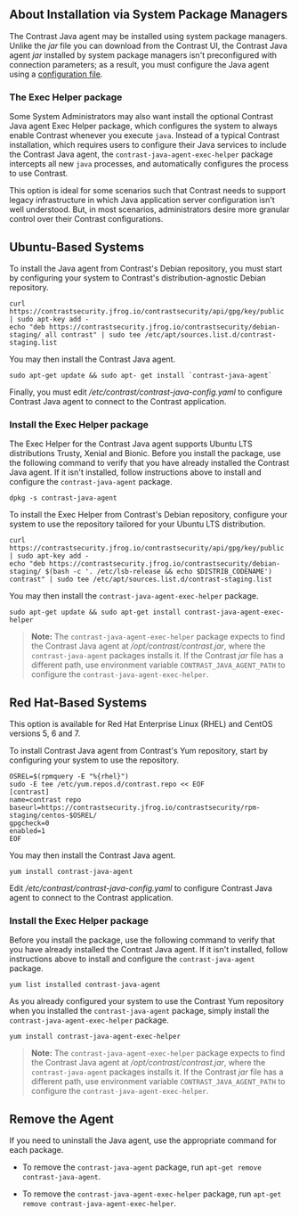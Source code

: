 <!--
title: "Java Agent Installation via Host Installer"
description: "Overview of Java agent installation with Host Installer"
tags: "installation Java agent linux Host Installer"
-->

## About Installation via System Package Managers

The Contrast Java agent may be installed using system package managers. Unlike the *jar* file you can download from the Contrast UI, the Contrast Java agent *jar* installed by system package managers isn't preconfigured with connection parameters; as a result, you must configure the Java agent using a [configuration file](installation-javaconfig.html).

### The Exec Helper package 

Some System Administrators may also want install the optional Contrast Java agent Exec Helper package, which configures the system to always enable Contrast whenever you execute `java`. Instead of a typical Contrast installation, which requires users to configure their Java services to include the Contrast Java agent, the `contrast-java-agent-exec-helper` package intercepts all new `java` processes, and automatically configures the process to use Contrast. 

This option is ideal for some scenarios such that Contrast needs to support legacy infrastructure in which Java application server configuration isn't well understood. But, in most scenarios, administrators desire more granular control over their Contrast configurations.

## Ubuntu-Based Systems

To install the Java agent from Contrast's Debian repository, you must start by configuring your system to Contrast's distribution-agnostic Debian repository.

```
curl https://contrastsecurity.jfrog.io/contrastsecurity/api/gpg/key/public | sudo apt-key add -
echo "deb https://contrastsecurity.jfrog.io/contrastsecurity/debian-staging/ all contrast" | sudo tee /etc/apt/sources.list.d/contrast-staging.list
```

You may then install the Contrast Java agent.

```
sudo apt-get update && sudo apt- get install `contrast-java-agent`
```

Finally, you must edit */etc/contrast/contrast-java-config.yaml* to configure Contrast Java agent to connect to the Contrast application. <!-- (See the YAML [Configuration doc](_________) for more info.) -->


### Install the Exec Helper package 

The Exec Helper for the Contrast Java agent supports Ubuntu LTS distributions Trusty, Xenial and Bionic. Before you install the package, use the following command to verify that you have already installed the Contrast Java agent. If it isn't installed, follow instructions above to install and configure the `contrast-java-agent` package. 

```
dpkg -s contrast-java-agent
```

To install the Exec Helper from Contrast's Debian repository, configure your system to use the repository tailored for your Ubuntu LTS distribution.

```
curl https://contrastsecurity.jfrog.io/contrastsecurity/api/gpg/key/public | sudo apt-key add -
echo "deb https://contrastsecurity.jfrog.io/contrastsecurity/debian-staging/ $(bash -c '. /etc/lsb-release && echo $DISTRIB_CODENAME') contrast" | sudo tee /etc/apt/sources.list.d/contrast-staging.list
```

You may then install the `contrast-java-agent-exec-helper` package.

```
sudo apt-get update && sudo apt-get install contrast-java-agent-exec-helper
```

> **Note:** The `contrast-java-agent-exec-helper` package expects to find the Contrast Java agent at */opt/contrast/contrast.jar*, where the `contrast-java-agent` packages installs it. If the Contrast *jar* file has a different path, use environment variable `CONTRAST_JAVA_AGENT_PATH` to configure the `contrast-java-agent-exec-helper`.


## Red Hat-Based Systems

This option is available for Red Hat Enterprise Linux (RHEL) and CentOS versions 5, 6 and 7.

To install Contrast Java agent from Contrast's Yum repository, start by configuring your system to use the repository.

```
OSREL=$(rpmquery -E "%{rhel}")
sudo -E tee /etc/yum.repos.d/contrast.repo << EOF
[contrast]
name=contrast repo
baseurl=https://contrastsecurity.jfrog.io/contrastsecurity/rpm-staging/centos-$OSREL/
gpgcheck=0
enabled=1
EOF
```

You may then install the Contrast Java agent.

```
yum install contrast-java-agent
```

Edit */etc/contrast/contrast-java-config.yaml* to configure Contrast Java agent to connect to the Contrast application. <!-- (see
[Configuration](./installation-javaconfig.html) -->

### Install the Exec Helper package 

Before you install the package, use the following command to verify that you have already installed the Contrast Java agent. If it isn't installed, follow instructions above to install and configure the `contrast-java-agent` package. 

```
yum list installed contrast-java-agent
```

As you already configured your system to use the Contrast Yum repository when you installed the `contrast-java-agent` package, simply install the `contrast-java-agent-exec-helper` package.

```
yum install contrast-java-agent-exec-helper
```

> **Note:** The `contrast-java-agent-exec-helper` package expects to find the Contrast Java agent at */opt/contrast/contrast.jar*, where the `contrast-java-agent` packages installs it. If the Contrast *jar* file has a different path, use environment variable `CONTRAST_JAVA_AGENT_PATH` to configure the `contrast-java-agent-exec-helper`.


## Remove the Agent

If you need to uninstall the Java agent, use the appropriate command for each package. 

* To remove the `contrast-java-agent` package, run `apt-get remove contrast-java-agent`. 

* To remove the `contrast-java-agent-exec-helper` package, run `apt-get remove contrast-java-agent-exec-helper`. 



